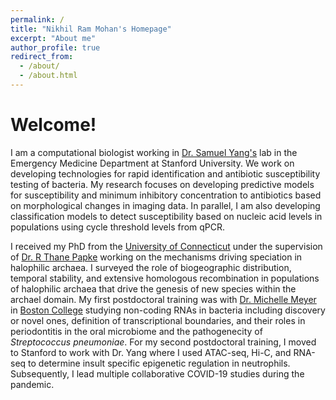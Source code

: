 ```yaml
---
permalink: /
title: "Nikhil Ram Mohan's Homepage"
excerpt: "About me"
author_profile: true
redirect_from: 
  - /about/
  - /about.html
---
```

# Welcome!

I am a computational biologist working in [Dr. Samuel Yang's](https://profiles.stanford.edu/60982) lab in the Emergency Medicine Department at Stanford University. We work on developing technologies for rapid identification and antibiotic susceptibility testing of bacteria. My research focuses on developing predictive models for susceptibility and minimum inhibitory concentration to antibiotics based on morphological changes in imaging data. In parallel, I am also developing classification models to detect susceptibility based on nucleic acid levels in populations using cycle threshold levels from qPCR.

I received my PhD from the [University of Connecticut](https://uconn.edu/) under the supervision of [Dr. R Thane Papke](https://papke.lab.uconn.edu/) working on the mechanisms driving speciation in halophilic archaea. I surveyed the role of biogeographic distribution, temporal stability, and extensive homologous recombination in populations of halophilic archaea that drive the genesis of new species within the archael domain. My first postdoctoral training was with [Dr. Michelle Meyer](https://meyerlabrna.org/) in [Boston College](https://www.bc.edu/bc-web/schools/mcas/departments/biology.html) studying non-coding RNAs in bacteria including discovery or novel ones, definition of transcriptional boundaries, and their roles in periodontitis in the oral microbiome and the pathogenecity of *Streptococcus pneumoniae*. For my second postdoctoral training, I moved to Stanford to work with Dr. Yang where I used ATAC-seq, Hi-C, and RNA-seq to determine insult specific epigenetic regulation in neutrophils. Subsequently, I lead multiple collaborative COVID-19 studies during the pandemic.  
